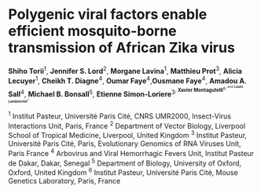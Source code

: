 # Polygenic viral factors enable efficient mosquito-borne transmission of African Zika virus

**Shiho Torii**<sup>1</sup>, **Jennifer S. Lord**<sup>2</sup>, **Morgane Lavina**<sup>1</sup>, **Matthieu Prot**<sup>3</sup>, **Alicia Lecuyer**<sup>1</sup>, **Cheikh T. Diagne**<sup>4</sup>, **Oumar Faye**<sup>4</sup>,**Ousmane Faye**<sup>4</sup>, **Amadou A. Sall**<sup>4</sup>, **Michael B. Bonsall**<sup>5</sup>, **Etienne Simon-Loriere**<sup>3<sup/>, **Xavier Montagutelli**<sup>6<sup/>, and **Louis Lambrechts**<sup>1<sup/>

<sup>1</sup> Institut Pasteur, Université Paris Cité, CNRS UMR2000, Insect-Virus Interactions Unit, Paris, France
<sup>2</sup> Department of Vector Biology, Liverpool School of Tropical Medicine, Liverpool, United Kingdom
<sup>3</sup> Institut Pasteur, Université Paris Cité, Paris, Evolutionary Genomics of RNA Viruses Unit, Paris France 
<sup>4</sup> Arbovirus and Viral Hemorrhagic Fevers Unit, Institut Pasteur de Dakar, Dakar, Senegal
<sup>5</sup> Department of Biology, University of Oxford, Oxford, United Kingdom
<sup>6</sup> Institut Pasteur, Université Paris Cité, Mouse Genetics Laboratory, Paris, France